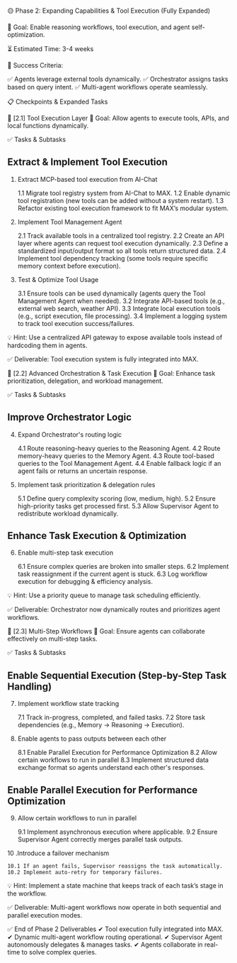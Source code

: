 🟡 Phase 2: Expanding Capabilities & Tool Execution (Fully Expanded)

🔹 Goal: Enable reasoning workflows, tool execution, and agent self-optimization.

⏳ Estimated Time: 3-4 weeks

🎯 Success Criteria:

✅ Agents leverage external tools dynamically.
✅ Orchestrator assigns tasks based on query intent.
✅ Multi-agent workflows operate seamlessly.

📋 Checkpoints & Expanded Tasks

📌 [2.1] Tool Execution Layer
🔹 Goal: Allow agents to execute tools, APIs, and local functions dynamically.

✅ Tasks & Subtasks

## Extract & Implement Tool Execution
1. Extract MCP-based tool execution from AI-Chat

    1.1 Migrate tool registry system from AI-Chat to MAX.
    1.2 Enable dynamic tool registration (new tools can be added without a system restart).
    1.3 Refactor existing tool execution framework to fit MAX’s modular system.

2. Implement Tool Management Agent

    2.1 Track available tools in a centralized tool registry.
    2.2 Create an API layer where agents can request tool execution dynamically.
    2.3 Define a standardized input/output format so all tools return structured data.
    2.4 Implement tool dependency tracking (some tools require specific memory context before execution).

3. Test & Optimize Tool Usage

    3.1 Ensure tools can be used dynamically (agents query the Tool Management Agent when needed).
    3.2 Integrate API-based tools (e.g., external web search, weather API).
    3.3 Integrate local execution tools (e.g., script execution, file processing).
    3.4 Implement a logging system to track tool execution success/failures.

💡 Hint: Use a centralized API gateway to expose available tools instead of hardcoding them in agents.

✅ Deliverable: Tool execution system is fully integrated into MAX.

📌 [2.2] Advanced Orchestration & Task Execution
🔹 Goal: Enhance task prioritization, delegation, and workload management.

✅ Tasks & Subtasks

## Improve Orchestrator Logic
4. Expand Orchestrator's routing logic

    4.1 Route reasoning-heavy queries to the Reasoning Agent.
    4.2 Route memory-heavy queries to the Memory Agent.
    4.3 Route tool-based queries to the Tool Management Agent.
    4.4 Enable fallback logic if an agent fails or returns an uncertain response.

5. Implement task prioritization & delegation rules

    5.1 Define query complexity scoring (low, medium, high).
    5.2 Ensure high-priority tasks get processed first.
    5.3 Allow Supervisor Agent to redistribute workload dynamically.

## Enhance Task Execution & Optimization
6. Enable multi-step task execution

    6.1 Ensure complex queries are broken into smaller steps.
    6.2 Implement task reassignment if the current agent is stuck.
    6.3 Log workflow execution for debugging & efficiency analysis.

💡 Hint: Use a priority queue to manage task scheduling efficiently.

✅ Deliverable: Orchestrator now dynamically routes and prioritizes agent workflows.

📌 [2.3] Multi-Step Workflows
🔹 Goal: Ensure agents can collaborate effectively on multi-step tasks.

✅ Tasks & Subtasks

## Enable Sequential Execution (Step-by-Step Task Handling)
7. Implement workflow state tracking

    7.1 Track in-progress, completed, and failed tasks.
    7.2 Store task dependencies (e.g., Memory → Reasoning → Execution).

8. Enable agents to pass outputs between each other

    8.1 Enable Parallel Execution for Performance Optimization
    8.2 Allow certain workflows to run in parallel
    8.3 Implement structured data exchange format so agents understand each other's responses.

## Enable Parallel Execution for Performance Optimization
9. Allow certain workflows to run in parallel

    9.1 Implement asynchronous execution where applicable.
    9.2 Ensure Supervisor Agent correctly merges parallel task outputs.
 
10 .Introduce a failover mechanism

    10.1 If an agent fails, Supervisor reassigns the task automatically.
    10.2 Implement auto-retry for temporary failures.

💡 Hint: Implement a state machine that keeps track of each task’s stage in the workflow.

✅ Deliverable: Multi-agent workflows now operate in both sequential and parallel execution modes.

✅ End of Phase 2 Deliverables
✔ Tool execution fully integrated into MAX.
✔ Dynamic multi-agent workflow routing operational.
✔ Supervisor Agent autonomously delegates & manages tasks.
✔ Agents collaborate in real-time to solve complex queries.